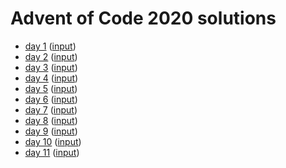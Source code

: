 # Advent of Code 2020 solutions

* [day 1](src/aoc2020/day1.clj) ([input](resources/day1.txt))
* [day 2](src/aoc2020/day2.clj) ([input](resources/day2.txt))
* [day 3](src/aoc2020/day3.clj) ([input](resources/day3.txt))
* [day 4](src/aoc2020/day4.clj) ([input](resources/day4.txt))
* [day 5](src/aoc2020/day5.clj) ([input](resources/day5.txt))
* [day 6](src/aoc2020/day6.clj) ([input](resources/day6.txt))
* [day 7](src/aoc2020/day7.clj) ([input](resources/day7.txt))
* [day 8](src/aoc2020/day8.clj) ([input](resources/day8.txt))
* [day 9](src/aoc2020/day9.clj) ([input](resources/day9.txt))
* [day 10](src/aoc2020/day10.clj) ([input](resources/day10.txt))
* [day 11](src/aoc2020/day11.clj) ([input](resources/day11.txt))
